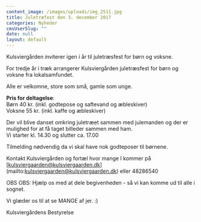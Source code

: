 ```yaml
---
content_image: /images/uploads/img_2511.jpg
title: Juletræfest den 3. december 2017
categories: Nyheder
cmsUserSlug: ""
date: null
layout: default
---
```


Kulsviergården inviterer igen i år til juletræsfest for børn og voksne.   
  
For tredje år i træk arrangerer Kulsviergården juletræsfest for børn og voksne fra lokalsamfundet.   

Alle er velkomne, store som små, gamle som unge.  
  
**Pris for deltagelse**:  
Børn 40 kr. (inkl. godtepose og saftevand og æbleskiver)  
Voksne 55 kr. (inkl. kaffe og æbleskiver)  
  
Der vil blive danset omkring juletræet sammen med julemanden og der er mulighed for at få taget billeder sammen med ham.  
Vi starter kl. 14.30 og slutter ca. 17.00  
  
Tilmelding nødvendig da vi skal have nok godteposer til børnene.  
  
Kontakt Kulsviergården og fortæl hvor mange I kommer på [kulsviergaarden@kulsviergaarden.dk] (mailto:kulsviergaarden@kulsviergaarden.dk) eller 48286540  
  
OBS OBS: Hjælp os med at dele begivenheden - så vi kan komme ud til alle i sognet.   
  
Vi glæder os til at se MANGE af jer. :)  
  
Kulsviergårdens Bestyrelse  